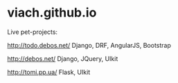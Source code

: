 # viach.github.io


Live pet-projects:

http://todo.debos.net/   Django, DRF, AngularJS, Bootstrap

http://debos.net/        Django, JQuery, UIkit

http://tomi.pp.ua/       Flask, UIkit
